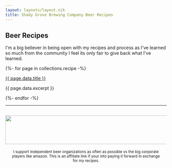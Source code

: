 ```yaml
---
layout: layouts/layout.njk
title: Shady Grove Brewing Company Beer Recipes
---
```


## Beer Recipes

I'm a big believer in being open with my recipes and process as I've learned so much from the community I feel its only fair to give back what I've learned.


{%- for page in collections.recipe -%}
  <article>
    <a href="{{ page.url }}">{{ page.data.title }}</a>
    <p>{{ page.data.excerpt }}</p>
  </article>
{%- endfor -%}

<hr/>
<br/>

<div class='friends'>
  <a href="http://morebeer.com/?a_aid=shady-grove-brewing&amp;a_bid=5eef4f0c" target="_top"><img src="https://moreflavor.postaffiliatepro.com/accounts/default1/ayvdybw/5eef4f0c.jpg" alt="" title="" width="728" height="90" /></a><img style="border:0" src="https://moreflavor.postaffiliatepro.com/scripts/ayvdyiw?a_aid=shady-grove-brewing&amp;a_bid=5eef4f0c" width="1" height="1" alt="" />
  <small style='margin: 1rem; text-align: center; display: block;'>I support independent beer organizations as often as possible vs the big corporate players like amazon. 
  This is an affiliate link if your into paying it forward in exchange for my recipes.</small>

</div>
